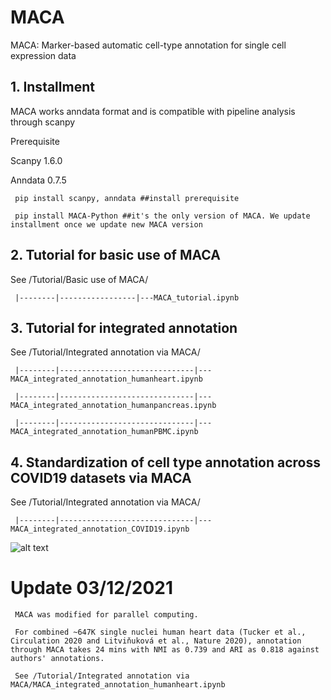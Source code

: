 # MACA
MACA: Marker-based automatic cell-type annotation for single cell expression data

## 1. Installment
MACA works anndata format and is compatible with pipeline analysis through scanpy

Prerequisite

Scanpy 1.6.0

Anndata 0.7.5

     pip install scanpy, anndata ##install prerequisite 
     
     pip install MACA-Python ##it's the only version of MACA. We update installment once we update new MACA version

## 2. Tutorial for basic use of MACA
See /Tutorial/Basic use of MACA/

     |--------|-----------------|---MACA_tutorial.ipynb
     
## 3. Tutorial for integrated annotation
See /Tutorial/Integrated annotation via MACA/

     |--------|------------------------------|---MACA_integrated_annotation_humanheart.ipynb

     |--------|------------------------------|---MACA_integrated_annotation_humanpancreas.ipynb
    
     |--------|------------------------------|---MACA_integrated_annotation_humanPBMC.ipynb
     
## 4. Standardization of cell type annotation across COVID19 datasets via MACA

See /Tutorial/Integrated annotation via MACA/

     |--------|------------------------------|---MACA_integrated_annotation_COVID19.ipynb

![alt text](https://github.com/ImXman/MACA/blob/master/Tutorial/Integrated%20annotation%20via%20MACA/Figure%201.jpg?raw=true)
    

# Update 03/12/2021

     MACA was modified for parallel computing. 
     
     For combined ~647K single nuclei human heart data (Tucker et al., Circulation 2020 and Litviňuková et al., Nature 2020), annotation through MACA takes 24 mins with NMI as 0.739 and ARI as 0.818 against authors' annotations. 
     
     See /Tutorial/Integrated annotation via MACA/MACA_integrated_annotation_humanheart.ipynb
